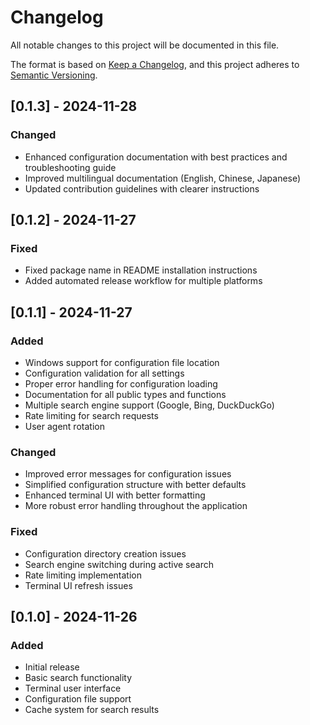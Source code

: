 # Changelog

All notable changes to this project will be documented in this file.

The format is based on [Keep a Changelog](https://keepachangelog.com/en/1.0.0/),
and this project adheres to [Semantic Versioning](https://semver.org/spec/v2.0.0.html).

## [0.1.3] - 2024-11-28

### Changed
- Enhanced configuration documentation with best practices and troubleshooting guide
- Improved multilingual documentation (English, Chinese, Japanese)
- Updated contribution guidelines with clearer instructions

## [0.1.2] - 2024-11-27

### Fixed
- Fixed package name in README installation instructions
- Added automated release workflow for multiple platforms

## [0.1.1] - 2024-11-27

### Added
- Windows support for configuration file location
- Configuration validation for all settings
- Proper error handling for configuration loading
- Documentation for all public types and functions
- Multiple search engine support (Google, Bing, DuckDuckGo)
- Rate limiting for search requests
- User agent rotation

### Changed
- Improved error messages for configuration issues
- Simplified configuration structure with better defaults
- Enhanced terminal UI with better formatting
- More robust error handling throughout the application

### Fixed
- Configuration directory creation issues
- Search engine switching during active search
- Rate limiting implementation
- Terminal UI refresh issues

## [0.1.0] - 2024-11-26

### Added
- Initial release
- Basic search functionality
- Terminal user interface
- Configuration file support
- Cache system for search results

